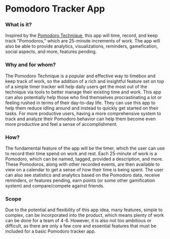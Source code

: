 # Pomodoro Tracker App

### What is it?
Inspired by the [Pomodoro Technique](https://todoist.com/productivity-methods/pomodoro-technique),
this app will time, record, and keep track "Pomodoros," which are 25-minute increments of work.
The app will also be able to provide analytics, visualizations, reminders, gamefication,
social aspects, and more, features pending.  

### Why and for whom?
The Pomodoro Technique is a popular and effective way to timebox and keep track of work,
so the addition of a rich and insightful feature set on top of a simple timer tracker will
help daily users get the most out of the technique via tools to better manage their existing
time and work. This app can also potentially help those who find themselves procrastinating
a lot or feeling rushed in terms of their day-to-day life. They can use this app to help them
reduce idling around and instead to quickly get started on their tasks. For more productive
users, having a more comprehensive system to track and analyze their Pomodoro behavior can
help them become even more productive and feel a sense of accomplishment.  

### How?
The fundamental feature of the app will be the timer, which the user can use to record their
time spend on work and rest. Each 25-minute of work is a Pomodoro, which can be named, tagged,
provided a description, and more. These Pomodoros, along with other recorded events, are then
available to view on a calendar to get a sense of how their time is being spent. The user can
also see statistics and analytics based on the Pomodoro data, receive reminders, or features
pending, earn points (or some other gamification system) and compare/compete against friends.  


### Scope
Due to the potential and flexibility of this app idea, many features, simple to complex, can
be incorporated into the product, which means plenty of work can be done for a team of 4-6.
However, it is also not too ambitious or difficult, as there are only a few core and essential
features that must be included for a basic Pomodoro tracker app.
